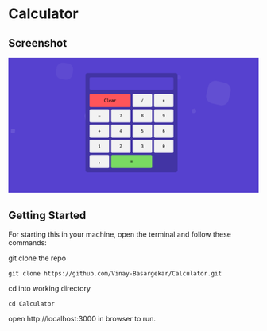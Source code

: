 # Calculator

## Screenshot

![](./Screenshot.png)

## Getting Started

For starting this in your machine, open the terminal and follow these commands:

git clone the repo

```
git clone https://github.com/Vinay-Basargekar/Calculator.git
```

cd into working directory

```
cd Calculator
```

open http://localhost:3000 in browser to run.
